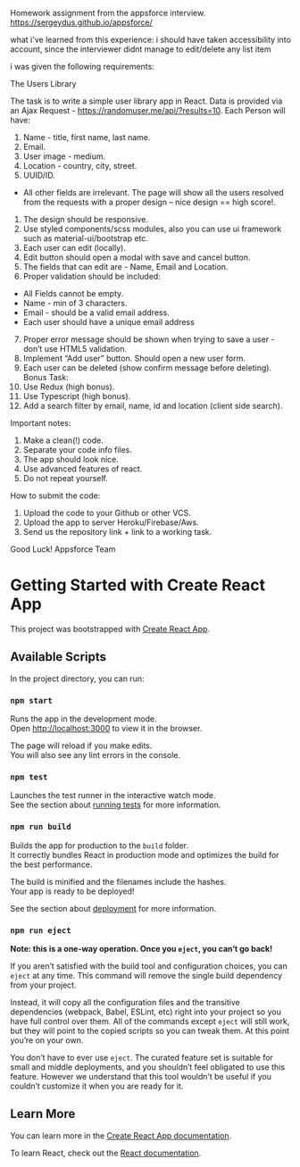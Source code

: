 Homework assignment from the appsforce interview.
https://sergeydus.github.io/appsforce/

what i've learned from this experience: i should have taken accessibility into account, since the interviewer didnt manage to edit/delete any list item  

i was given the following requirements:

The Users Library

The task is to write a simple user library app in React.
Data is provided via an Ajax Request - https://randomuser.me/api/?results=10.
Each Person will have:
1. Name - title, first name, last name.
2. Email.
3. User image - medium.
4. Location - country, city, street.
5. UUID/ID.
* All other fields are irrelevant.
The page will show all the users resolved from the requests with a proper design
– nice design == high score!.
1. The design should be responsive.
2. Use styled components/scss modules, also you can use ui framework
such as material-ui/bootstrap etc.
3. Each user can edit (locally).
4. Edit button should open a modal with save and cancel button.
5. The fields that can edit are - Name, Email and Location.
6. Proper validation should be included:
- All Fields cannot be empty.
- Name - min of 3 characters.
- Email - should be a valid email address.
- Each user should have a unique email address
7. Proper error message should be shown when trying to save a user - don’t
use HTML5 validation.
8. Implement “Add user” button. Should open a new user form.
9. Each user can be deleted (show confirm message before deleting).
Bonus Task:
1. Use Redux (high bonus).
2. Use Typescript (high bonus).
3. Add a search filter by email, name, id and location (client side search).

Important notes:
1. Make a clean(!) code.
2. Separate your code info files.
3. The app should look nice.
4. Use advanced features of react.
5. Do not repeat yourself.

How to submit the code:
1. Upload the code to your Github or other VCS.
2. Upload the app to server Heroku/Firebase/Aws.
3. Send us the repository link + link to a working task.

Good Luck!
Appsforce Team

# Getting Started with Create React App

This project was bootstrapped with [Create React App](https://github.com/facebook/create-react-app).

## Available Scripts

In the project directory, you can run:

### `npm start`

Runs the app in the development mode.\
Open [http://localhost:3000](http://localhost:3000) to view it in the browser.

The page will reload if you make edits.\
You will also see any lint errors in the console.

### `npm test`

Launches the test runner in the interactive watch mode.\
See the section about [running tests](https://facebook.github.io/create-react-app/docs/running-tests) for more information.

### `npm run build`

Builds the app for production to the `build` folder.\
It correctly bundles React in production mode and optimizes the build for the best performance.

The build is minified and the filenames include the hashes.\
Your app is ready to be deployed!

See the section about [deployment](https://facebook.github.io/create-react-app/docs/deployment) for more information.

### `npm run eject`

**Note: this is a one-way operation. Once you `eject`, you can’t go back!**

If you aren’t satisfied with the build tool and configuration choices, you can `eject` at any time. This command will remove the single build dependency from your project.

Instead, it will copy all the configuration files and the transitive dependencies (webpack, Babel, ESLint, etc) right into your project so you have full control over them. All of the commands except `eject` will still work, but they will point to the copied scripts so you can tweak them. At this point you’re on your own.

You don’t have to ever use `eject`. The curated feature set is suitable for small and middle deployments, and you shouldn’t feel obligated to use this feature. However we understand that this tool wouldn’t be useful if you couldn’t customize it when you are ready for it.

## Learn More

You can learn more in the [Create React App documentation](https://facebook.github.io/create-react-app/docs/getting-started).

To learn React, check out the [React documentation](https://reactjs.org/).
